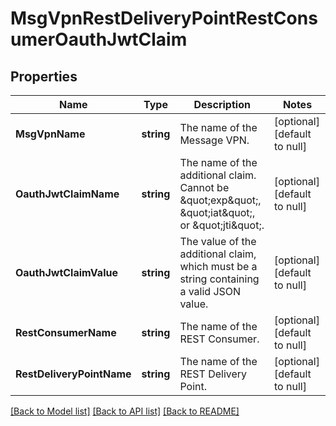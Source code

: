 # MsgVpnRestDeliveryPointRestConsumerOauthJwtClaim

## Properties
Name | Type | Description | Notes
------------ | ------------- | ------------- | -------------
**MsgVpnName** | **string** | The name of the Message VPN. | [optional] [default to null]
**OauthJwtClaimName** | **string** | The name of the additional claim. Cannot be \&quot;exp\&quot;, \&quot;iat\&quot;, or \&quot;jti\&quot;. | [optional] [default to null]
**OauthJwtClaimValue** | **string** | The value of the additional claim, which must be a string containing a valid JSON value. | [optional] [default to null]
**RestConsumerName** | **string** | The name of the REST Consumer. | [optional] [default to null]
**RestDeliveryPointName** | **string** | The name of the REST Delivery Point. | [optional] [default to null]

[[Back to Model list]](../README.md#documentation-for-models) [[Back to API list]](../README.md#documentation-for-api-endpoints) [[Back to README]](../README.md)

